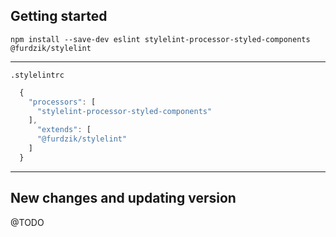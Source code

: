## Getting started

```
npm install --save-dev eslint stylelint-processor-styled-components @furdzik/stylelint
```

---

`.stylelintrc`

```javascript
  {
    "processors": [
      "stylelint-processor-styled-components"
    ],
      "extends": [
      "@furdzik/stylelint"
    ]
  }
```

---

## New changes and updating version

@TODO
